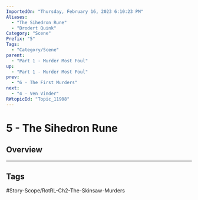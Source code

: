```yaml
---
ImportedOn: "Thursday, February 16, 2023 6:10:23 PM"
Aliases:
  - "The Sihedron Rune"
  - "Brodert Quink"
Category: "Scene"
Prefix: "5"
Tags:
  - "Category/Scene"
parent:
  - "Part 1 - Murder Most Foul"
up:
  - "Part 1 - Murder Most Foul"
prev:
  - "6 - The First Murders"
next:
  - "4 - Ven Vinder"
RWtopicId: "Topic_11908"
---
```

# 5 - The Sihedron Rune
## Overview

---
## Tags
#Story-Scope/RotRL-Ch2-The-Skinsaw-Murders

